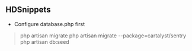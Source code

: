 ## HDSnippets

- Configure database.php first

> php artisan migrate
> php artisan migrate --package=cartalyst/sentry
> php artisan db:seed

